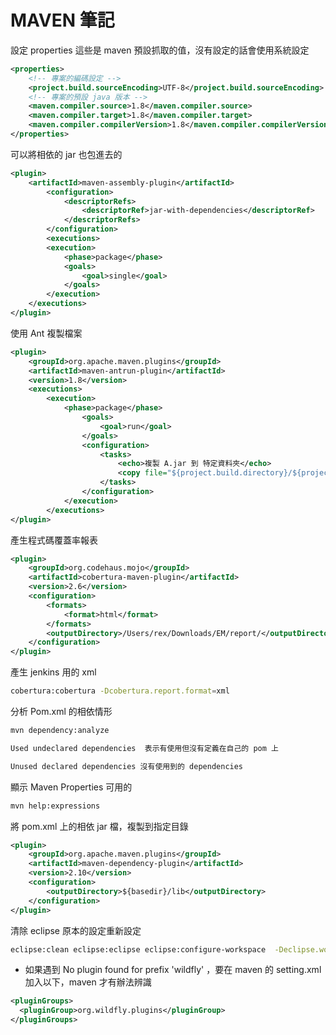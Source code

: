 # MAVEN 筆記


設定 properties 這些是 maven 預設抓取的值，沒有設定的話會使用系統設定

```xml
<properties>
	<!-- 專案的編碼設定 -->
	<project.build.sourceEncoding>UTF-8</project.build.sourceEncoding>
	<!-- 專案的預設 java 版本 -->
	<maven.compiler.source>1.8</maven.compiler.source>
	<maven.compiler.target>1.8</maven.compiler.target>
	<maven.compiler.compilerVersion>1.8</maven.compiler.compilerVersion>
</properties>

```

可以將相依的 jar 也包進去的

```xml
<plugin>
	<artifactId>maven-assembly-plugin</artifactId>
		<configuration>
			<descriptorRefs>
				<descriptorRef>jar-with-dependencies</descriptorRef>
			</descriptorRefs>
		</configuration>
		<executions>
		<execution>
			<phase>package</phase>
			<goals>
				<goal>single</goal>
			</goals>
		</execution>
	</executions>
</plugin>
```

使用 Ant 複製檔案

```xml
<plugin>
	<groupId>org.apache.maven.plugins</groupId>
	<artifactId>maven-antrun-plugin</artifactId>
	<version>1.8</version>
	<executions>
		<execution>
			<phase>package</phase>
				<goals>
					<goal>run</goal>
				</goals>
				<configuration>
					<tasks>
						<echo>複製 A.jar 到 特定資料夾</echo>
						<copy file="${project.build.directory}/${project.build.finalName}/WEB-INF/lib/A.jar" tofile="${warOutPutPath}/A.jar" />
					</tasks>
				</configuration>
			</execution>
		</executions>
</plugin>
```

產生程式碼覆蓋率報表

```xml
<plugin>
	<groupId>org.codehaus.mojo</groupId>
	<artifactId>cobertura-maven-plugin</artifactId>
	<version>2.6</version>
	<configuration>
		<formats>
			<format>html</format>
		</formats>
		<outputDirectory>/Users/rex/Downloads/EM/report/</outputDirectory>
	</configuration>
</plugin>
```

產生 jenkins 用的 xml

```sh
cobertura:cobertura -Dcobertura.report.format=xml
```

分析 Pom.xml 的相依情形


```sh
mvn dependency:analyze

Used undeclared dependencies  表示有使用但沒有定義在自己的 pom 上	

Unused declared dependencies 沒有使用到的 dependencies
```

顯示 Maven Properties 可用的

```sh
mvn help:expressions
```

將 pom.xml 上的相依 jar 檔，複製到指定目錄

```xml
<plugin>
	<groupId>org.apache.maven.plugins</groupId>
	<artifactId>maven-dependency-plugin</artifactId>
	<version>2.10</version>
	<configuration>
		<outputDirectory>${basedir}/lib</outputDirectory>
	</configuration>
</plugin>
```

清除 eclipse 原本的設定重新設定

```sh
eclipse:clean eclipse:eclipse eclipse:configure-workspace  -Declipse.workspace="your Eclipse Workspace"
```

- 如果遇到 No plugin found for prefix 'wildfly' ，要在 maven 的 setting.xml 加入以下，maven 才有辦法辨識

```xml
<pluginGroups>
  <pluginGroup>org.wildfly.plugins</pluginGroup>
</pluginGroups>
```